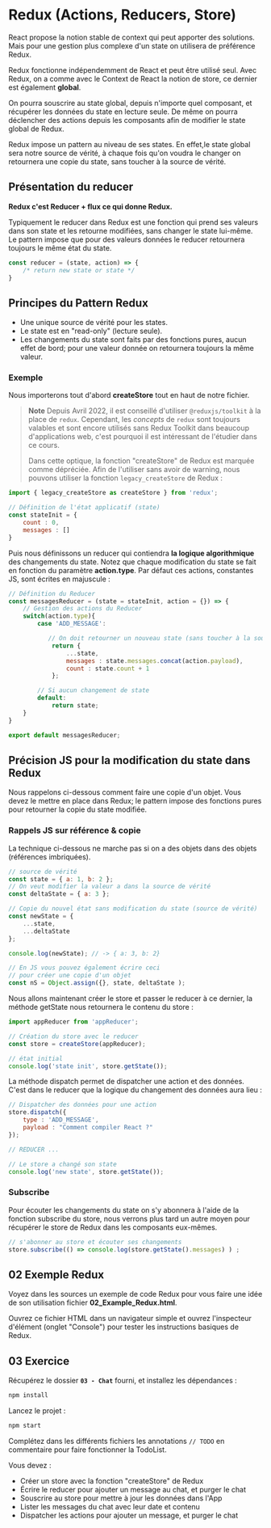 # Redux (Actions, Reducers, Store)

React propose la notion stable de context qui peut apporter des solutions. Mais pour une gestion plus complexe d'un state on utilisera de préférence Redux.

Redux fonctionne indépendemment de React et peut être utilisé seul. Avec Redux, on a comme avec le Context de React la notion de store, ce dernier est également **global**.

On pourra souscrire au state global, depuis n'importe quel composant, et récupérer les données du state en lecture seule. De même on pourra déclencher des actions depuis les composants afin de modifier le state global de Redux.

Redux impose un pattern au niveau de ses states. En effet,le state global sera notre source de vérité, à chaque fois qu'on voudra le changer on retournera une copie du state, sans toucher à la source de vérité.

## Présentation du reducer

**Redux c'est Reducer + flux ce qui donne Redux.**

Typiquement le reducer dans Redux est une fonction qui prend ses valeurs dans son state et les retourne modifiées, sans changer le state lui-même. Le pattern impose que pour des valeurs données le reducer retournera toujours le même état du state.

```js
const reducer = (state, action) => {
    /* return new state or state */
}
```

## Principes du Pattern Redux

- Une unique source de vérité pour les states.
- Le state est en "read-only" (lecture seule).
- Les changements du state sont faits par des fonctions pures, aucun effet de bord; pour une valeur donnée on retournera toujours la même valeur.


### Exemple

Nous importerons tout d'abord **createStore** tout en haut de notre fichier.

> **Note**
> Depuis Avril 2022, il est conseillé d'utiliser `@reduxjs/toolkit` à la place de `redux`. Cependant, les _concepts_ de `redux` sont toujours valables et sont encore utilisés sans Redux Toolkit dans beaucoup d'applications web, c'est pourquoi il est intéressant de l'étudier dans ce cours.
>
> Dans cette optique, la fonction "createStore" de Redux est marquée comme dépréciée.
> Afin de l'utiliser sans avoir de warning, nous pouvons utiliser la fonction `legacy_createStore` de Redux :

```js
import { legacy_createStore as createStore } from 'redux';

// Définition de l'état applicatif (state)
const stateInit = {
    count : 0,
    messages : []
}
```

Puis nous définissons un reducer qui contiendra **la logique algorithmique** des changements du state. Notez que chaque modification du state se fait en fonction du paramètre **action.type**. Par défaut ces actions, constantes JS, sont écrites en majuscule :

```js
// Définition du Reducer
const messagesReducer = (state = stateInit, action = {}) => {
    // Gestion des actions du Reducer
    switch(action.type){
        case 'ADD_MESSAGE':

           // On doit retourner un nouveau state (sans toucher à la source de vérité)
            return {
                ...state,
                messages : state.messages.concat(action.payload),
                count : state.count + 1
            };

        // Si aucun changement de state
        default:
            return state;
    }
}

export default messagesReducer;
```

## Précision JS pour la modification du state dans Redux

Nous rappelons ci-dessous comment faire une copie d'un objet. Vous devez le mettre en place dans Redux; le pattern impose des fonctions pures pour retourner la copie du state modifiée.

### Rappels JS sur référence & copie

La technique ci-dessous ne marche pas si on a des objets dans des objets (références imbriquées).

```js
// source de vérité
const state = { a: 1, b: 2 };
// On veut modifier la valeur a dans la source de vérité
const deltaState = { a: 3 };

// Copie du nouvel état sans modification du state (source de vérité)
const newState = { 
    ...state, 
    ...deltaState 
};

console.log(newState); // -> { a: 3, b: 2}

// En JS vous pouvez également écrire ceci
// pour créer une copie d'un objet
const nS = Object.assign({}, state, deltaState );
```

Nous allons maintenant créer le store et passer le reducer à ce dernier, la méthode getState nous retournera le contenu du store :

```js
import appReducer from 'appReducer';

// Création du store avec le reducer
const store = createStore(appReducer);

// état initial
console.log('state init', store.getState());
```

La méthode dispatch permet de dispatcher une action et des données. C'est dans le reducer que la logique du changement des données aura lieu :

```js
// Dispatcher des données pour une action
store.dispatch({
    type : 'ADD_MESSAGE',
    payload : "Comment compiler React ?"
});

// REDUCER ...

// Le store a changé son state
console.log('new state', store.getState());
```

### Subscribe

Pour écouter les changements du state on s'y abonnera à l'aide de la fonction subscribe du store, nous verrons plus tard un autre moyen pour récupérer le store de Redux dans les composants eux-mêmes.

```js
// s'abonner au store et écouter ses changements
store.subscribe(() => console.log(store.getState().messages) ) ;
```

## 02 Exemple Redux

Voyez dans les sources un exemple de code Redux pour vous faire une idée de son utilisation fichier **02_Example_Redux.html**.

Ouvrez ce fichier HTML dans un navigateur simple et ouvrez l'inspecteur d'élément (onglet "Console") pour tester les instructions basiques de Redux.


## 03 Exercice

Récupérez le dossier **`03 - Chat`** fourni, et installez les dépendances :

```bash
npm install
```

Lancez le projet :

```bash
npm start
```

Complétez dans les différents fichiers les annotations `// TODO` en commentaire pour faire fonctionner la TodoList.

Vous devez :

- Créer un store avec la fonction "createStore" de Redux
- Écrire le reducer pour ajouter un message au chat, et purger le chat
- Souscrire au store pour mettre à jour les données dans l'App
- Lister les messages du chat avec leur date et contenu
- Dispatcher les actions pour ajouter un message, et purger le chat
